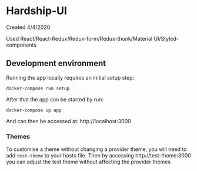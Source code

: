 # Hardship-UI

Created 4/4/2020

Used React/React-Redux/Redux-form/Redux-thunk/Material UI/Styled-components

## Development environment

Running the app locally requires an initial setup step:
```
docker-compose run setup
```

After that the app can be started by run:

```
docker-compose up app
```

And can then be accessed at: http://localhost:3000

### Themes

To customise a theme without changing a provider theme, you will need to add
`test-theme` to your hosts file. Then by accessing http://test-theme:3000 you
can adjust the test theme without affecting the provider themes
